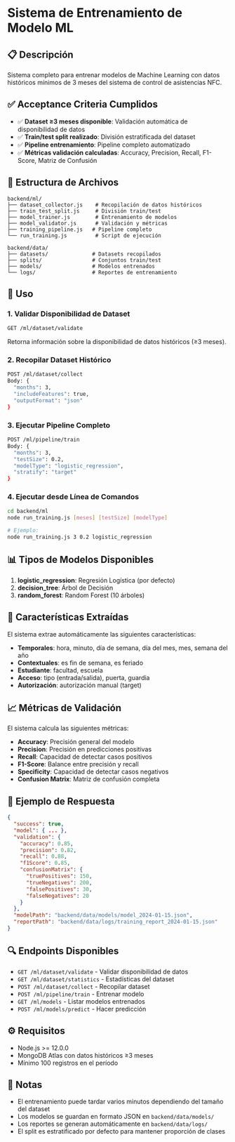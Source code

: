 # Sistema de Entrenamiento de Modelo ML

## 📋 Descripción

Sistema completo para entrenar modelos de Machine Learning con datos históricos mínimos de 3 meses del sistema de control de asistencias NFC.

## ✅ Acceptance Criteria Cumplidos

- ✅ **Dataset ≥3 meses disponible**: Validación automática de disponibilidad de datos
- ✅ **Train/test split realizado**: División estratificada del dataset
- ✅ **Pipeline entrenamiento**: Pipeline completo automatizado
- ✅ **Métricas validación calculadas**: Accuracy, Precision, Recall, F1-Score, Matriz de Confusión

## 📁 Estructura de Archivos

```
backend/ml/
├── dataset_collector.js    # Recopilación de datos históricos
├── train_test_split.js     # División train/test
├── model_trainer.js        # Entrenamiento de modelos
├── model_validator.js      # Validación y métricas
├── training_pipeline.js   # Pipeline completo
└── run_training.js         # Script de ejecución

backend/data/
├── datasets/              # Datasets recopilados
├── splits/                # Conjuntos train/test
├── models/                # Modelos entrenados
└── logs/                  # Reportes de entrenamiento
```

## 🚀 Uso

### 1. Validar Disponibilidad de Dataset

```bash
GET /ml/dataset/validate
```

Retorna información sobre la disponibilidad de datos históricos (≥3 meses).

### 2. Recopilar Dataset Histórico

```bash
POST /ml/dataset/collect
Body: {
  "months": 3,
  "includeFeatures": true,
  "outputFormat": "json"
}
```

### 3. Ejecutar Pipeline Completo

```bash
POST /ml/pipeline/train
Body: {
  "months": 3,
  "testSize": 0.2,
  "modelType": "logistic_regression",
  "stratify": "target"
}
```

### 4. Ejecutar desde Línea de Comandos

```bash
cd backend/ml
node run_training.js [meses] [testSize] [modelType]

# Ejemplo:
node run_training.js 3 0.2 logistic_regression
```

## 📊 Tipos de Modelos Disponibles

1. **logistic_regression**: Regresión Logística (por defecto)
2. **decision_tree**: Árbol de Decisión
3. **random_forest**: Random Forest (10 árboles)

## 🔧 Características Extraídas

El sistema extrae automáticamente las siguientes características:

- **Temporales**: hora, minuto, día de semana, día del mes, mes, semana del año
- **Contextuales**: es fin de semana, es feriado
- **Estudiante**: facultad, escuela
- **Acceso**: tipo (entrada/salida), puerta, guardia
- **Autorización**: autorización manual (target)

## 📈 Métricas de Validación

El sistema calcula las siguientes métricas:

- **Accuracy**: Precisión general del modelo
- **Precision**: Precisión en predicciones positivas
- **Recall**: Capacidad de detectar casos positivos
- **F1-Score**: Balance entre precisión y recall
- **Specificity**: Capacidad de detectar casos negativos
- **Confusion Matrix**: Matriz de confusión completa

## 📝 Ejemplo de Respuesta

```json
{
  "success": true,
  "model": { ... },
  "validation": {
    "accuracy": 0.85,
    "precision": 0.82,
    "recall": 0.88,
    "f1Score": 0.85,
    "confusionMatrix": {
      "truePositives": 150,
      "trueNegatives": 200,
      "falsePositives": 30,
      "falseNegatives": 20
    }
  },
  "modelPath": "backend/data/models/model_2024-01-15.json",
  "reportPath": "backend/data/logs/training_report_2024-01-15.json"
}
```

## 🔍 Endpoints Disponibles

- `GET /ml/dataset/validate` - Validar disponibilidad de datos
- `GET /ml/dataset/statistics` - Estadísticas del dataset
- `POST /ml/dataset/collect` - Recopilar dataset
- `POST /ml/pipeline/train` - Entrenar modelo
- `GET /ml/models` - Listar modelos entrenados
- `POST /ml/models/predict` - Hacer predicción

## ⚙️ Requisitos

- Node.js >= 12.0.0
- MongoDB Atlas con datos históricos ≥3 meses
- Mínimo 100 registros en el período

## 📌 Notas

- El entrenamiento puede tardar varios minutos dependiendo del tamaño del dataset
- Los modelos se guardan en formato JSON en `backend/data/models/`
- Los reportes se generan automáticamente en `backend/data/logs/`
- El split es estratificado por defecto para mantener proporción de clases

